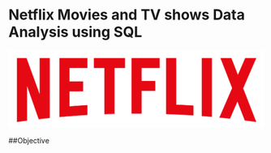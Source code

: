 # Netflix Movies and TV shows Data Analysis using SQL
![Netflix logo](https://github.com/rvnayakusd/Netflix_SQL_Data_Analysis_Project/blob/main/logo.png)


##Objective
